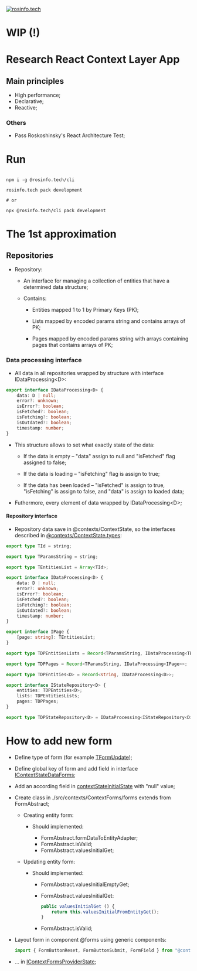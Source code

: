 [![rosinfo.tech](https://cdn.rosinfo.tech/id/logo/id_logo_width_160.svg "rosinfo.tech")](https://rosinfo.tech)

# WIP (!)

# Research React Context Layer App

## Main principles

- High performance;
- Declarative;
- Reactive;

### Others

- Pass Roskoshinsky's React Architecture Test;

# Run

```shell

npm i -g @rosinfo.tech/cli

rosinfo.tech pack development

# or

npx @rosinfo.tech/cli pack development

```

# The 1st approximation

## Repositories

- Repository:

  - An interface for managing a collection of entities that have a determined data structure;

  - Contains:

    - Entities mapped 1 to 1 by Primary Keys (PK);

    - Lists mapped by encoded params string and contains arrays of PK;

    - Pages mapped by encoded params string with arrays containing pages that contains arrays of PK;

### Data processing interface

- All data in all repositories wrapped by structure with interface IDataProcessing&lt;D&gt;:

```typescript
export interface IDataProcessing<D> {
    data: D | null;
    error?: unknown;
    isError?: boolean;
    isFetched?: boolean;
    isFetching?: boolean;
    isOutdated?: boolean;
    timestamp: number;
}
```

- This structure allows to set what exactly state of the data:

  - If the data is empty – "data" assign to null and "isFetched" flag assigned to false;

  - If the data is loading – "isFetching" flag is assign to true;

  - If the data has been loaded – "isFetched" is assign to true, "isFetching" is assign to false, and "data" is assign to loaded data;

- Futhermore, every element of data wrapped by IDataProcessing&lt;D&gt;;

#### Repository interface

- Repository data save in @contexts/ContextState, so the interfaces described in [@contexts/ContextState.types](./src/contexts/ContextState/types.ts):

```typescript
export type TId = string;

export type TParamsString = string;

export type TEntitiesList = Array<TId>;

export interface IDataProcessing<D> {
    data: D | null;
    error?: unknown;
    isError?: boolean;
    isFetched?: boolean;
    isFetching?: boolean;
    isOutdated?: boolean;
    timestamp: number;
}

export interface IPage {
    [page: string]: TEntitiesList;
}

export type TDPEntitiesLists = Record<TParamsString, IDataProcessing<TEntitiesList>>;

export type TDPPages = Record<TParamsString, IDataProcessing<IPage>>;

export type TDPEntities<D> = Record<string, IDataProcessing<D>>;

export interface IStateRepository<D> {
    entities: TDPEntities<D>;
    lists: TDPEntitiesLists;
    pages: TDPPages;
}

export type TDPStateRepository<D> = IDataProcessing<IStateRepository<D>>;
```

# How to add new form

- Define type of form (for example [TFormUpdate](./src/types/users.ts));

- Define global key of form and add field in interface [IContextStateDataForms](./src/contexts/ContextState/types.ts);

- Add an according field in [contextStateInitialState](./src/contexts/ContextState/ContextState.tsx) with "null" value;

- Create class in ./src/contexts/ContextForms/forms extends from FormAbstract;

  - Creating entity form:

    - Should implemented:

      - FormAbstract.formDataToEntityAdapter;
      - FormAbstract.isValid;
      - FormAbstract.valuesInitialGet;

  - Updating entity form:

    - Should implemented:

      - FormAbstract.valuesInitialEmptyGet;

      - FormAbstract.valuesInitialGet:

        ```typescript
        public valuesInitialGet () {
            return this.valuesInitialFromEntityGet();
        }
        ```

      - FormAbstract.isValid;

- Layout form in component @forms using generic components:

  ```typescript
  import { FormButtonReset, FormButtonSubmit, FormField } from "@contexts/ContextForms";
  ```

- ... in [IContextFormsProviderState](./src/contexts/ContextForms/types.ts);
